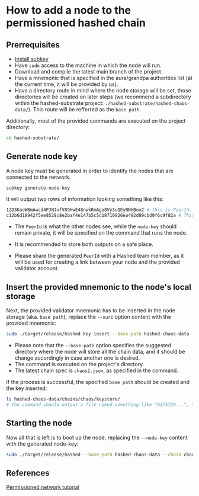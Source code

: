 # How to add a node to the permissioned hashed chain


## Prerrequisites
- [Install subkey](https://docs.substrate.io/v3/tools/subkey/#installation)
- Have `sudo` access to the machine in which the node will run.
- Download and compile the latest main branch of the project.
- Have a mnemonic that is specified in the aura/grandpa authorities list (at the current time, it will be provided by us).
- Have a directory route in mind where the node storage will be set, those directories will be created on later steps (we recommend a subdirectory within the hashed-substrate project: `./hashed-substrate/hashed-chaos-data/`). This route will be refferred as the `base path`.

Additionally, most of the provided commands are executed on the project directory:

```bash
cd hashed-substrate/
```

## Generate node key
A node key must be generated in order to identify the nodes that are connected to the network. 
```
subkey generate-node-key
```
It will output two rows of information looking something like this:
```bash
12D3KooWBmAwcd4PJNJvfV89HwE48nwkRmAgo8Vy3uQEyNNHBox2 # this is PeerId.
c12b6d18942f5ee8528c8e2baf4e147b5c5c18710926ea492d09cbd9f6c9f82a # This is node-key.
```
- The `PeerId` is what the other nodes see, while the `node-key` should remain private, it will be specified on the command that runs the node.

- It is recommended to store both outputs on a safe place.

- Please share the generated `PeerId` with a Hashed team member, as it will be used for creating a link between your node and the provided validator account.


## Insert the provided mnemonic to the node's local storage

Next, the provided validator mnemonic has to be inserted in the node storage (aka. `base path`), replace the `--suri` option content with the provided mnemonic:

```bash
sudo ./target/release/hashed key insert --base-path hashed-chaos-data --chain ./chaos2.json --scheme sr25519 --suri "your mnemonic goes here" --key-type aura
```
- Please note that the `--base-path` option specifies the suggested directory where the node will store all the chain data, and it should be change accordingly in case another one is desired.
- The command is executed on the project's directory.
- The latest chain spec is `chaos2.json`, as specified in the command.

If the process is successful, the specified `base path` should be created and the key inserted:

```bash
ls hashed-chaos-data/chains/chaos/keystore/
# The command should output a file named something like "6175726...", the name might be different
```

## Starting the node

Now all that is left is to boot up the node, replacing the `--node-key` content with the generated node-key:
```bash
sudo ./target/release/hashed --base-path hashed-chaos-data --chain chaos2.json --node-key=<your node key> --rpc-external --rpc-cors all --rpc-methods=unsafe --no-mdns --validator --bootnodes /ip4/206.221.189.10/tcp/30335/p2p/12D3KooWQxwQyQ3BaCs5tweoTmHNWHbpHePZt6P9SscBps1FWsUc --offchain-worker always
```

## References
[Permissioned network tutorial](https://docs.substrate.io/tutorials/v3/permissioned-network/)